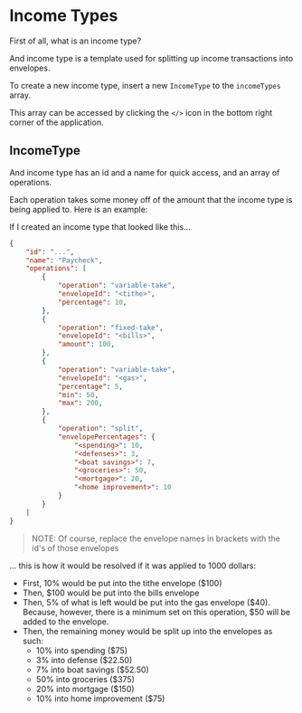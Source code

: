 # Income Types

First of all, what is an income type?

And income type is a template used for splitting up income transactions into envelopes.

To create a new income type, insert a new `IncomeType` to the `incomeTypes` array.

This array can be accessed by clicking the `</>` icon in the bottom right corner of the application.

## IncomeType

And income type has an id and a name for quick access, and an array of operations.

Each operation takes some money off of the amount that the income type is being applied to.  Here is an example:

If I created an income type that looked like this...

```json
{
	"id": "...",
	"name": "Paycheck",
	"operations": [
		{
			"operation": "variable-take",
			"envelopeId": "<tithe>",
			"percentage": 10,
		},
		{
			"operation": "fixed-take",
			"envelopeId": "<bills>",
			"amount": 100,
		},
		{
			"operation": "variable-take",
			"envelopeId": "<gas>",
			"percentage": 5,
			"min": 50,
			"max": 200,
		},
		{
			"operation": "split",
			"envelopePercentages": {
				"<spending>": 10,
				"<defenses>": 3,
				"<boat savings>": 7,
				"<groceries>": 50,
				"<mortgage>": 20,
				"<home improvement>": 10
			}
		}
	]
}
```

> NOTE: Of course, replace the envelope names in brackets with the id's of those envelopes

... this is how it would be resolved if it was applied to 1000 dollars:

- First, 10% would be put into the tithe envelope ($100)
- Then, $100 would be put into the bills envelope
- Then, 5% of what is left would be put into the gas envelope ($40).  Because, however, there is a minimum set on this operation, $50 will be added to the envelope.
- Then, the remaining money would be split up into the envelopes as such:
	- 10% into spending ($75)
	- 3% into defense ($22.50)
	- 7% into boat savings ($52.50)
	- 50% into groceries ($375)
	- 20% into mortgage ($150)
	- 10% into home improvement ($75)
